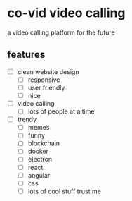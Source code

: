 # co-vid video calling

a video calling platform for the future

## features

 - [ ] clean website design
	 - [ ] responsive
	 - [ ] user friendly
	 - [ ] nice
 - [ ] video calling
	 - [ ] lots of people at a time
 - [ ] trendy
	 - [ ] memes
	 - [ ] funny
	 - [ ] blockchain
	 - [ ] docker
	 - [ ] electron
	 - [ ] react
	 - [ ] angular
	 - [ ] css
	 - [ ] lots of cool stuff trust me
